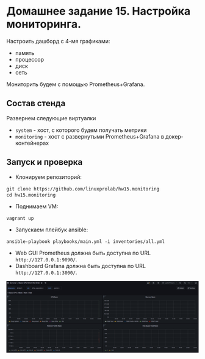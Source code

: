 # Домашнее задание 15. Настройка мониторинга.
Настроить дашборд с 4-мя графиками:
- память
- процессор
- диск
- сеть

Мониторить будем с помощью Prometheus+Grafana.
## Состав стенда
Развернем следующие виртуалки
- `system` - хост, с которого будем получать метрики
- `monitoring` - хост с развернутыми Prometheus+Grafana в докер-контейнерах

## Запуск и проверка
- Клонируем репозиторий:
```
git clone https://github.com/linuxprolab/hw15.monitoring
cd hw15.monitoring
```
- Поднимаем VM:
```
vagrant up
```
- Запускаем плейбук ansible:
```
ansible-playbook playbooks/main.yml -i inventories/all.yml 
```
- Web GUI Prometheus должна быть доступна по  URL `http://127.0.0.1:9090/`.
- Dashboard Grafana должна быть доступна по  URL `http://127.0.0.1:3000/`.

![net scheme](img/dashboard.png)